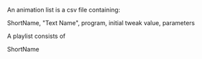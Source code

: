 

An animation list is a csv file containing:

ShortName, "Text Name", program, initial tweak value, parameters

A playlist consists of

ShortName
